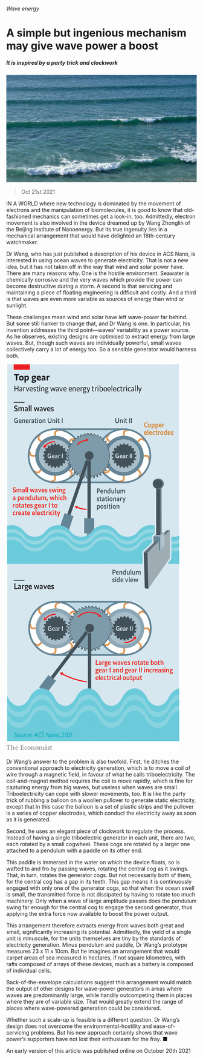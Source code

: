 ###### Wave energy

# A simple but ingenious mechanism may give wave power a boost 

##### It is inspired by a party trick and clockwork 

![image](images/20211023_stp506_0.jpg) 

> Oct 21st 2021 

IN A WORLD where new technology is dominated by the movement of electrons and the manipulation of biomolecules, it is good to know that old-fashioned mechanics can sometimes get a look-in, too. Admittedly, electron movement is also involved in the device dreamed up by Wang Zhonglin of the Beijing Institute of Nanoenergy. But its true ingenuity lies in a mechanical arrangement that would have delighted an 18th-century watchmaker.

Dr Wang, who has just published a description of his device in ACS Nano, is interested in using ocean waves to generate electricity. That is not a new idea, but it has not taken off in the way that wind and solar power have. There are many reasons why. One is the hostile environment. Seawater is chemically corrosive and the very waves which provide the power can become destructive during a storm. A second is that servicing and maintaining a piece of floating engineering is difficult and costly. And a third is that waves are even more variable as sources of energy than wind or sunlight.


These challenges mean wind and solar have left wave-power far behind. But some still hanker to change that, and Dr Wang is one. In particular, his invention addresses the third point—waves’ variability as a power source. As he observes, existing designs are optimised to extract energy from large waves. But, though such waves are individually powerful, small waves collectively carry a lot of energy too. So a sensible generator would harness both.

![image](images/20211023_STC976_1.png) 


Dr Wang’s answer to the problem is also twofold. First, he ditches the conventional approach to electricity generation, which is to move a coil of wire through a magnetic field, in favour of what he calls triboelectricity. The coil-and-magnet method requires the coil to move rapidly, which is fine for capturing energy from big waves, but useless when waves are small. Triboelectricity can cope with slower movements, too. It is like the party trick of rubbing a balloon on a woollen pullover to generate static electricity, except that in this case the balloon is a set of plastic strips and the pullover is a series of copper electrodes, which conduct the electricity away as soon as it is generated.

Second, he uses an elegant piece of clockwork to regulate the process. Instead of having a single triboelectric generator in each unit, there are two, each rotated by a small cogwheel. These cogs are rotated by a larger one attached to a pendulum with a paddle on its other end.

This paddle is immersed in the water on which the device floats, so is wafted to and fro by passing waves, rotating the central cog as it swings. That, in turn, rotates the generator cogs. But not necessarily both of them, for the central cog has a gap in its teeth. This gap means it is continuously engaged with only one of the generator cogs, so that when the ocean swell is small, the transmitted force is not dissipated by having to rotate too much machinery. Only when a wave of large amplitude passes does the pendulum swing far enough for the central cog to engage the second generator, thus applying the extra force now available to boost the power output.

This arrangement therefore extracts energy from waves both great and small, significantly increasing its potential. Admittedly, the yield of a single unit is minuscule, for the units themselves are tiny by the standards of electricity generation. Minus pendulum and paddle, Dr Wang’s prototype measures 23 x 11 x 10cm. But he imagines an arrangement that would carpet areas of sea measured in hectares, if not square kilometres, with rafts composed of arrays of these devices, much as a battery is composed of individual cells.

Back-of-the-envelope calculations suggest this arrangement would match the output of other designs for wave-power generators in areas where waves are predominantly large, while handily outcompeting them in places where they are of variable size. That would greatly extend the range of places where wave-powered generation could be considered.

Whether such a scale-up is feasible is a different question. Dr Wang’s design does not overcome the environmental-hostility and ease-of-servicing problems. But his new approach certainly shows that wave power’s supporters have not lost their enthusiasm for the fray. ■

An early version of this article was published online on October 20th 2021

